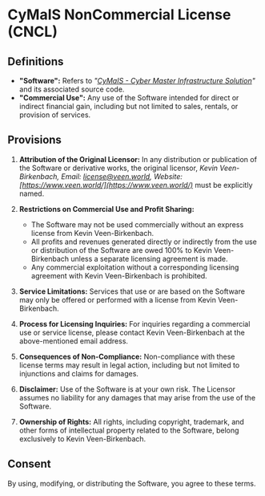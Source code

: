 # CyMaIS NonCommercial License (CNCL)

## Definitions
- **"Software":** Refers to *"[CyMaIS - Cyber Master Infrastructure Solution](https://cymais.cloud/)"* and its associated source code.
- **"Commercial Use":** Any use of the Software intended for direct or indirect financial gain, including but not limited to sales, rentals, or provision of services.

## Provisions

1. **Attribution of the Original Licensor:** In any distribution or publication of the Software or derivative works, the original licensor, *Kevin Veen-Birkenbach, Email: [license@veen.world](mailto:license@veen.world), Website: [https://www.veen.world/](https://www.veen.world/)* must be explicitly named.

2. **Restrictions on Commercial Use and Profit Sharing:**
   - The Software may not be used commercially without an express license from Kevin Veen-Birkenbach.
   - All profits and revenues generated directly or indirectly from the use or distribution of the Software are owed 100% to Kevin Veen-Birkenbach unless a separate licensing agreement is made.
   - Any commercial exploitation without a corresponding licensing agreement with Kevin Veen-Birkenbach is prohibited.

3. **Service Limitations:** Services that use or are based on the Software may only be offered or performed with a license from Kevin Veen-Birkenbach.

4. **Process for Licensing Inquiries:** For inquiries regarding a commercial use or service license, please contact Kevin Veen-Birkenbach at the above-mentioned email address.

5. **Consequences of Non-Compliance:** Non-compliance with these license terms may result in legal action, including but not limited to injunctions and claims for damages.

6. **Disclaimer:** Use of the Software is at your own risk. The Licensor assumes no liability for any damages that may arise from the use of the Software.

7. **Ownership of Rights:** All rights, including copyright, trademark, and other forms of intellectual property related to the Software, belong exclusively to Kevin Veen-Birkenbach.

## Consent
By using, modifying, or distributing the Software, you agree to these terms.